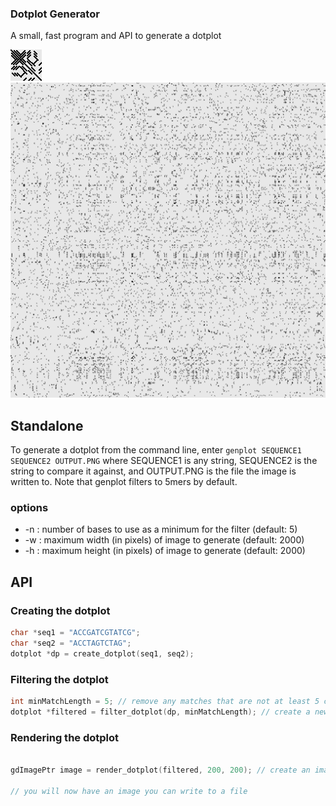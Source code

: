 ### Dotplot Generator
A small, fast program and API to generate a dotplot

![small](example/test.png "Small dotplot")
![large](example/twi_sprt.png "Large dotplot")

## Standalone
To generate a dotplot from the command line, enter
`genplot SEQUENCE1 SEQUENCE2 OUTPUT.PNG`
where SEQUENCE1 is any string, SEQUENCE2 is the string to compare it against, and OUTPUT.PNG is the file the image is written to.
Note that genplot filters to 5mers by default.

### options
  * -n <int>: number of bases to use as a minimum for the filter (default: 5)
  * -w <int>: maximum width (in pixels) of image to generate (default: 2000)
  * -h <int>: maximum height (in pixels) of image to generate (default: 2000)

## API
### Creating the dotplot

```c
char *seq1 = "ACCGATCGTATCG";
char *seq2 = "ACCTAGTCTAG";
dotplot *dp = create_dotplot(seq1, seq2);
```

### Filtering the dotplot

```c
int minMatchLength = 5; // remove any matches that are not at least 5 contiguous bases (gaps not allowed)
dotplot *filtered = filter_dotplot(dp, minMatchLength); // create a new dotplot with the filter applied
```

### Rendering the dotplot

```c

gdImagePtr image = render_dotplot(filtered, 200, 200); // create an image with a maximum size of 200x200px. If your x and y sequences have fewer than 200 bases, their size will be used instead for 1base/px

// you will now have an image you can write to a file
```

